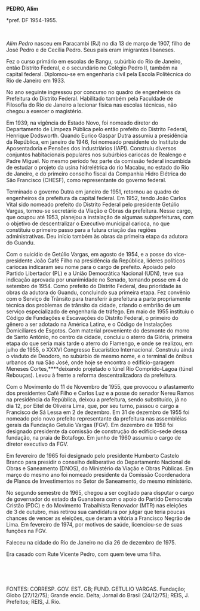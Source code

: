 **PEDRO, Alim**

\*pref. DF 1954-1955.

 

*Alim Pedro* nasceu em Paracambi (RJ) no dia 13 de março de 1907, filho
de José Pedro e de Cecília Pedro. Seus pais eram imigrantes libaneses.

Fez o curso primário em escolas de Bangu, subúrbio do Rio de Janeiro,
então Distrito Federal, e o secundário no Colégio Pedro II, também na
capital federal. Diplomou-se em engenharia civil pela Escola Politécnica
do Rio de Janeiro em 1933.

No ano seguinte ingressou por concurso no quadro de engenheiros da
Prefeitura do Distrito Federal. Habilitado também pela Faculdade de
Filosofia do Rio de Janeiro a lecionar física nas escolas técnicas, não
chegou a exercer o magistério.

Em 1939, na vigência do Estado Novo, foi nomeado diretor do Departamento
de Limpeza Pública pelo então prefeito do Distrito Federal, Henrique
Dodsworth. Quando Eurico Gaspar Dutra assumiu a presidência da
República, em janeiro de 1946, foi nomeado presidente do Instituto de
Aposentadoria e Pensões dos Industriários (IAPI). Construiu diversos
conjuntos habitacionais populares nos subúrbios cariocas de Realengo e
Padre Miguel. No mesmo período fez parte da comissão federal incumbida
de estudar o projeto da usina hidrelétrica do rio Macabu, no estado do
Rio de Janeiro, e do primeiro conselho fiscal da Companhia Hidro
Elétrica do São Francisco (CHESF), como representante do governo
federal.

Terminado o governo Dutra em janeiro de 1951, retornou ao quadro de
engenheiros da prefeitura da capital federal. Em 1952, tendo João Carlos
Vital sido nomeado prefeito do Distrito Federal pelo presidente Getúlio
Vargas, tornou-se secretário da Viação e Obras da prefeitura. Nesse
cargo, que ocupou até 1953, planejou a instalação de algumas
subprefeituras, com o objetivo de descentralizar o Executivo municipal
carioca, no que constituiu o primeiro passo para a futura criação das
regiões administrativas. Deu início também às obras da primeira etapa da
adutora do Guandu.

Com o suicídio de Getúlio Vargas, em agosto de 1954, e a posse do
vice-presidente João Café Filho na presidência da República, líderes
políticos cariocas indicaram seu nome para o cargo de prefeito. Apoiado
pelo Partido Libertador (PL) e a União Democrática Nacional (UDN), teve
sua indicação aprovada por unanimidade no Senado, tomando posse em 4 de
setembro de 1954. Como prefeito do Distrito Federal, deu prioridade às
obras da adutora do Guandu, concluindo sua primeira etapa. Fez convênio
com o Serviço de Trânsito para transferir à prefeitura a parte
propriamente técnica dos problemas de trânsito da cidade, criando o
embrião de um serviço especializado de engenharia de tráfego. Em maio de
1955 instituiu o Código de Fundações e Escavações do Distrito Federal, o
primeiro do gênero a ser adotado na América Latina, e o Código de
Instalações Domiciliares de Esgotos. Com material proveniente do
desmonte do morro de Santo Antônio, no centro da cidade, concluiu o
aterro da Glória, primeira etapa do que seria mais tarde o aterro do
Flamengo, e onde se realizou, em julho de 1955, o XXXVI Congresso
Eucarístico Internacional. Construiu ainda o viaduto de Deodoro, no
subúrbio de mesmo nome, e o terminal de ônibus urbanos da rua São José,
onde hoje se encontra o edifício-garagem Meneses Cortes,****deixando
projetado o túnel Rio Comprido-Lagoa (túnel Rebouças). Levou à frente a
reforma descentralizadora da prefeitura.

Com o Movimento do 11 de Novembro de 1955, que provocou o afastamento
dos presidentes Café Filho e Carlos Luz e a posse do senador Nereu Ramos
na presidência da República, deixou a prefeitura, sendo substituído, já
no dia 12, por Eitel de Oliveira Lima, que, por seu turno, passou o
cargo a Francisco de Sá Lessa em 2 de dezembro. Em 31 de dezembro de
1955 foi nomeado pelo novo prefeito representante da prefeitura nas
assembléias gerais da Fundação Getulio Vargas (FGV). Em dezembro de 1958
foi designado presidente da comissão de construção do edifício-sede
dessa fundação, na praia de Botafogo. Em junho de 1960 assumiu o cargo
de diretor executivo da FGV.

Em fevereiro de 1965 foi designado pelo presidente Humberto Castelo
Branco para presidir o conselho deliberativo do Departamento Nacional de
Obras e Saneamento (DNOS), do Ministério da Viação e Obras Públicas. Em
março do mesmo ano foi nomeado presidente da Comissão Coordenadora de
Planos de Investimentos no Setor de Saneamento, do mesmo ministério.

No segundo semestre de 1965, chegou a ser cogitado para disputar o cargo
de governador do estado da Guanabara com o apoio do Partido Democrata
Cristão (PDC) e do Movimento Trabalhista Renovador (MTR) nas eleições de
3 de outubro, mas retirou sua candidatura por julgar que teria poucas
chances de vencer as eleições, que deram a vitória a Francisco Negrão de
Lima. Em fevereiro de 1974, por motivos de saúde, licenciou-se de suas
funções na FGV.

Faleceu na cidade do Rio de Janeiro no dia 26 de dezembro de 1975.

Era casado com Rute Vicente Pedro, com quem teve uma filha.

 

 

FONTES: CORRESP. GOV. EST. GB; FUND. GETULIO VARGAS. Fundação; Globo
(27/12/75); Grande encic. Delta; Jornal do Brasil (24/12/75); REIS, J.
Prefeitos; REIS, J. Rio.

 
